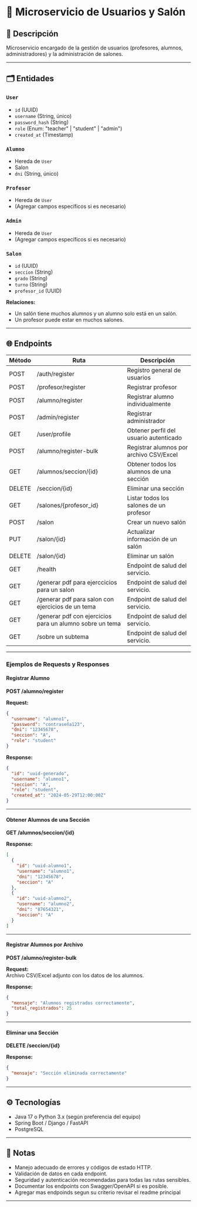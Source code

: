 # 👥 Microservicio de Usuarios y Salón

## 📖 Descripción

Microservicio encargado de la gestión de usuarios (profesores, alumnos, administradores) y la administración de salones.

---

## 🗂️ Entidades

### `User`
- `id` (UUID)
- `username` (String, único)
- `password_hash` (String)
- `role` (Enum: "teacher" | "student" | "admin")
- `created_at` (Timestamp)

### `Alumno`
- Hereda de `User`
- Salon
- `dni` (String, único)

### `Profesor`
- Hereda de `User`
- (Agregar campos específicos si es necesario)

### `Admin`
- Hereda de `User`
- (Agregar campos específicos si es necesario)

### `Salon`
- `id` (UUID)
- `seccion` (String)
- `grado` (String)
- `turno` (String)
- `profesor_id` (UUID)

**Relaciones:**
- Un salón tiene muchos alumnos y un alumno solo está en un salón.
- Un profesor puede estar en muchos salones.

---

## 🌐 Endpoints

| Método | Ruta                    | Descripción                                 |
|--------|-------------------------|---------------------------------------------|
| POST   | /auth/register          | Registro general de usuarios                |
| POST   | /profesor/register      | Registrar profesor                          |
| POST   | /alumno/register        | Registrar alumno individualmente            |
| POST   | /admin/register         | Registrar administrador                     |
| GET    | /user/profile           | Obtener perfil del usuario autenticado      |
| POST   | /alumno/register-bulk   | Registrar alumnos por archivo CSV/Excel     |
| GET    | /alumnos/seccion/{id}   | Obtener todos los alumnos de una sección    |
| DELETE | /seccion/{id}           | Eliminar una sección                        |
| GET    | /salones/{profesor_id}  | Listar todos los salones de un profesor     |
| POST   | /salon                  | Crear un nuevo salón                        |
| PUT    | /salon/{id}             | Actualizar información de un salón          |
| DELETE | /salon/{id}             | Eliminar un salón                           |
| GET    | /health                                      | Endpoint de salud del servicio.                                    |
| GET    | /generar pdf para ejerccicios para un salon                                      | Endpoint de salud del servicio.                                    |
| GET    | /generar pdf para salon con ejercicios de un tema                                      | Endpoint de salud del servicio.                                    || GET    | /generar pdf para ejerccicios para un salon   con ub subtema                                   | Endpoint de salud del servicio.                                    |
| GET    | /generar pdf con ejercicios para un alumno sobre un tema                                      | Endpoint de salud del servicio.                                    |
| GET    | /sobre un subtema                                      | Endpoint de salud del servicio.                                    |

---

### Ejemplos de Requests y Responses

#### Registrar Alumno

**POST /alumno/register**

**Request:**
```json
{
  "username": "alumno1",
  "password": "contraseña123",
  "dni": "12345678",
  "seccion": "A",
  "role": "student"
}
```

**Response:**
```json
{
  "id": "uuid-generado",
  "username": "alumno1",
  "seccion": "A",
  "role": "student",
  "created_at": "2024-05-29T12:00:00Z"
}
```

---

#### Obtener Alumnos de una Sección

**GET /alumnos/seccion/{id}**

**Response:**
```json
[
  {
    "id": "uuid-alumno1",
    "username": "alumno1",
    "dni": "12345678",
    "seccion": "A"
  },
  {
    "id": "uuid-alumno2",
    "username": "alumno2",
    "dni": "87654321",
    "seccion": "A"
  }
]
```

---

#### Registrar Alumnos por Archivo

**POST /alumno/register-bulk**

**Request:**  
Archivo CSV/Excel adjunto con los datos de los alumnos.

**Response:**
```json
{
  "mensaje": "Alumnos registrados correctamente",
  "total_registrados": 25
}
```

---

#### Eliminar una Sección

**DELETE /seccion/{id}**

**Response:**
```json
{
  "mensaje": "Sección eliminada correctamente"
}
```

---

## ⚙️ Tecnologías

- Java 17 o Python 3.x (según preferencia del equipo)
- Spring Boot / Django / FastAPI
- PostgreSQL

---

## 📝 Notas

- Manejo adecuado de errores y códigos de estado HTTP.
- Validación de datos en cada endpoint.
- Seguridad y autenticación recomendadas para todas las rutas sensibles.
- Documentar los endpoints con Swagger/OpenAPI si es posible.
- Agregar mas endpoinds segun su criterio revisar el readme principal

---
